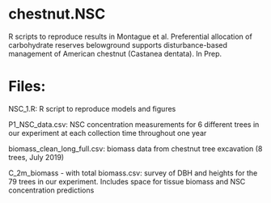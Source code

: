 # chestnut.NSC

R scripts to reproduce results in Montague et al. Preferential allocation of carbohydrate reserves belowground supports disturbance-based management of American chestnut (Castanea dentata). In Prep.

# Files: 

NSC_1.R: R script to reproduce models and figures 

P1_NSC_data.csv: NSC concentration measurements for 6 different trees in our experiment at each collection time throughout one year

biomass_clean_long_full.csv: biomass data from chestnut tree excavation (8 trees, July 2019)

C_2m_biomass - with total biomass.csv: survey of DBH and heights for the 79 trees in our experiment.  Includes space for tissue biomass and NSC concentration predictions

